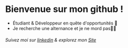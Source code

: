 # Bienvenue sur mon github !
- Étudiant & Développeur en quête d'opportunités 🚀
- Je recherche une alternance et je ne mord pas😶‍🌫️
###### Suivez moi sur [linkedin](https://www.linkedin.com/in/lucas-raffarin/) & explorez mon [Site](https://lucasraffarin.fr/)
